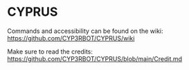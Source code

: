 # CYPRUS

Commands and accessibility can be found on the wiki: https://github.com/CYP3RBOT/CYPRUS/wiki

Make sure to read the credits: https://github.com/CYP3RBOT/CYPRUS/blob/main/Credit.md
